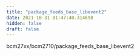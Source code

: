 ```yaml
---
title: "package_feeds_base_libevent2"
date: 2021-10-31 01:47:40.314698
hidden: false
draft: false
---
```


bcm27xx/bcm2710/package_feeds_base_libevent2

